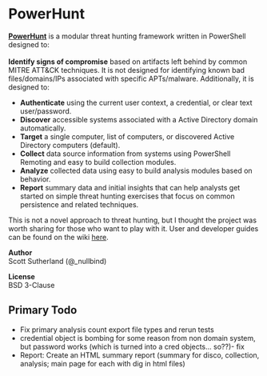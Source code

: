 # PowerHunt
<a href="https://github.com/NetSPI/PowerHunt/wiki"><strong>PowerHunt</strong></a> is a modular threat hunting framework written in PowerShell designed to: <br><br> 
<strong>Identify signs of compromise</strong> based on artifacts left behind by common MITRE ATT&CK techniques.  It is not designed for identifying known bad files/domains/IPs associated with specific APTs/malware. Additionally, it is designed to:
* <strong>Authenticate</strong> using the current user context, a credential, or clear text user/password.
* <strong>Discover</strong> accessible systems associated with a Active Directory domain automatically.
* <strong>Target</strong> a single computer, list of computers, or discovered Active Directory computers (default).
* <strong>Collect</strong> data source information from systems using PowerShell Remoting and easy to build collection modules.
* <strong>Analyze</strong> collected data using easy to build analysis modules based on behavior.
* <strong>Report</strong> summary data and initial insights that can help analysts get started on simple threat hunting exercises that focus on common persistence and related techniques.

This is not a novel approach to threat hunting, but I thought the project was worth sharing for those who want to play with it. User and developer guides can be found on the wiki  <a href="https://github.com/NetSPI/PowerHunt/wiki">here</a>.<Br>

<strong>Author</strong><Br>
Scott Sutherland (@_nullbind) <Br>

<strong>License</strong><Br>
BSD 3-Clause

Primary Todo
--
* Fix primary analysis count export file types and rerun tests
* credential object is bombing for some reason from non domain system, but password works (which is turned into a cred objects... so??)- fix
* Report: Create an HTML summary report (summary for disco, collection, analysis; main page for each with dig in html files)







